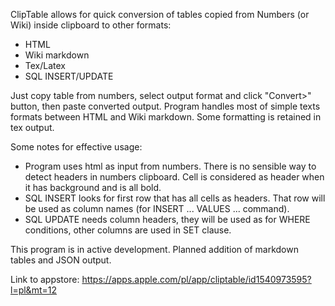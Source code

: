 ClipTable allows for quick conversion of tables copied from Numbers (or Wiki) inside clipboard to other formats:
- HTML
- Wiki markdown
- Tex/Latex
- SQL INSERT/UPDATE

Just copy table from numbers, select output format and click "Convert>" button, then paste converted output. Program handles most of simple texts formats between HTML and Wiki markdown. Some formatting is retained in tex output.

Some notes for effective usage:
- Program uses html as input from numbers. There is no sensible way to detect headers in numbers clipboard. Cell is considered as header when it has background and is all bold.
- SQL INSERT looks for first row that has all cells as headers. That row will be used as column names (for INSERT ... VALUES ... command).
- SQL UPDATE needs column headers, they will be used as for WHERE conditions, other columns are used in SET clause.

This program is in active development. Planned addition of markdown tables and JSON output.

Link to appstore:
https://apps.apple.com/pl/app/cliptable/id1540973595?l=pl&mt=12
